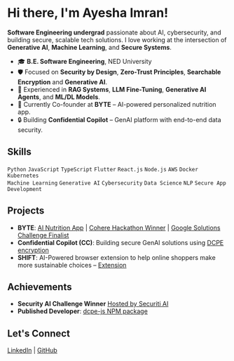 # Hi there, I'm Ayesha Imran!

**Software Engineering undergrad** passionate about AI, cybersecurity, and building secure, scalable tech solutions. I love working at the intersection of **Generative AI**, **Machine Learning**, and **Secure Systems**.

- 🎓 **B.E. Software Engineering**, NED University
- 🛡️ Focused on **Security by Design**, **Zero-Trust Principles**, **Searchable Encryption** and **Generative AI**.
- 🤖 Experienced in **RAG Systems**, **LLM Fine-Tuning**, **Generative AI Agents**, and **ML/DL Models**.
- 🚀 Currently Co-founder at **BYTE** – AI-powered personalized nutrition app.
- 🔒 Building **Confidential Copilot** – GenAI platform with end-to-end data security.

## Skills
`Python` `JavaScript` `TypeScript` `Flutter` `React.js` `Node.js` `AWS` `Docker` `Kubernetes`  
`Machine Learning` `Generative AI` `Cybersecurity` `Data Science` `NLP` `Secure App Development`

## Projects
- **BYTE**: [AI Nutrition App](http://byte-nutrition.com) | [Cohere Hackathon Winner](https://lablab.ai/event/cohere-coral-hackathon/byte/byte-ai-based-nutrition-app) | [Google Solutions Challenge Finalist](https://developers.google.com/community/gdsc-solution-challenge/winners)
- **Confidential Copilot (CC)**: Building secure GenAI solutions using [DCPE encryption](https://github.com/Ayesha-Imr/DCPE-)
- **SHIFT**: AI-Powered browser extension to help online shoppers make more sustainable choices – [Extension](https://chromewebstore.google.com/detail/shift/bpplgnhmfcoohmeppibphjoahlfaebhj?pli=1)

## Achievements
- **Security AI Challenge Winner** [Hosted by Securiti AI](https://www.linkedin.com/posts/securiti-pakistan_aichallenge2024-generativeai-teamaera-activity-7280549168316641281-QtLD?utm_source=share&utm_medium=member_desktop&rcm=ACoAADYNp9cBYnSPadhp9Jc65xdCtPTYT-WD9WA)
- **Published Developer**: [dcpe-js NPM package](https://www.npmjs.com/package/dcpe-js)

## Let's Connect
[LinkedIn](https://www.linkedin.com/in/ayesha-imran-a9b859213/) | [GitHub](https://github.com/ayesha-Imr)
